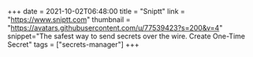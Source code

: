 +++
date = 2021-10-02T06:48:00
title = "Sniptt"
link = "https://www.sniptt.com"
thumbnail = "https://avatars.githubusercontent.com/u/77539423?s=200&v=4"
snippet="The safest way to send secrets over the wire. Create One-Time Secret"
tags = ["secrets-manager"]
+++
